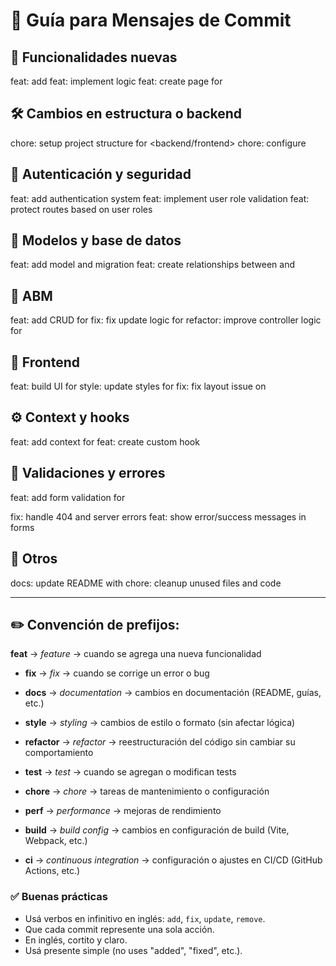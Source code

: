 # 🧾 Guía para Mensajes de Commit

## 🚀 Funcionalidades nuevas
feat: add <feature name>
feat: implement <feature or module> logic
feat: create page for <section>

## 🛠️ Cambios en estructura o backend
chore: setup project structure for <backend/frontend>
chore: configure <tool or setting>

## 🔐 Autenticación y seguridad
feat: add authentication system
feat: implement user role validation
feat: protect routes based on user roles

## 🧱 Modelos y base de datos
feat: add <model name> model and migration
feat: create relationships between <model1> and <model2>

## 🔄 ABM
feat: add CRUD for <entity>
fix: fix update logic for <entity>
refactor: improve controller logic for <entity>

## 🎨 Frontend
feat: build UI for <page or component>
style: update styles for <component or page>
fix: fix layout issue on <page>

## ⚙️ Context y hooks
feat: add context for <context name>
feat: create custom hook <hook name>

## 🧪 Validaciones y errores
feat: add form validation for <form name>
fix: handle 404 and server errors
feat: show error/success messages in forms

## 🧹 Otros
docs: update README with <info>
chore: cleanup unused files and code


---
## ✏️ Convención de prefijos:
 **feat** → *feature* → cuando se agrega una nueva funcionalidad  

- **fix** → *fix* → cuando se corrige un error o bug  

- **docs** → *documentation* → cambios en documentación (README, guías, etc.)  

- **style** → *styling* → cambios de estilo o formato (sin afectar lógica)  

- **refactor** → *refactor* → reestructuración del código sin cambiar su comportamiento  

- **test** → *test* → cuando se agregan o modifican tests  

- **chore** → *chore* → tareas de mantenimiento o configuración  

- **perf** → *performance* → mejoras de rendimiento  

- **build** → *build config* → cambios en configuración de build (Vite, Webpack, etc.)  

- **ci** → *continuous integration* → configuración o ajustes en CI/CD (GitHub Actions, etc.) 


### ✅ Buenas prácticas
- Usá verbos en infinitivo en inglés: `add`, `fix`, `update`, `remove`.
- Que cada commit represente una sola acción.
- En inglés, cortito y claro.
- Usá presente simple (no uses "added", "fixed", etc.).